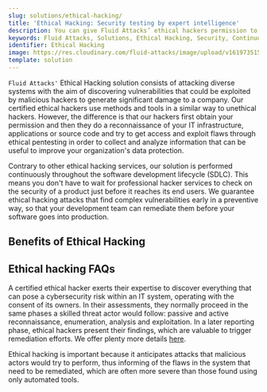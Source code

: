 ```yaml
---
slug: solutions/ethical-hacking/
title: 'Ethical Hacking: Security testing by expert intelligence'
description: You can give Fluid Attacks’ ethical hackers permission to search for and discover what unethical hackers might exploit in your IT systems.
keywords: Fluid Attacks, Solutions, Ethical Hacking, Security, Continuous Hacking, Vulnerability
identifier: Ethical Hacking
image: https://res.cloudinary.com/fluid-attacks/image/upload/v1619735154/airs/solutions/solution-ethical-hacking_zuhkms.webp
template: solution
---
```


<text-container>

`Fluid Attacks'` Ethical Hacking solution
consists of attacking diverse systems
with the aim of discovering vulnerabilities
that could be exploited by malicious hackers
to generate significant damage to a company.
Our certified ethical hackers use methods and tools
in a similar way to unethical hackers.
However,
the difference is that our hackers first obtain your permission
and then they do a reconnaissance of your IT infrastructure,
applications or source code
and try to get access and exploit flaws through ethical pentesting
in order to collect and analyze information
that can be useful to improve your organization's data protection.

Contrary to other ethical hacking services,
our solution is performed continuously
throughout the software development lifecycle (SDLC).
This means you don't have to wait for professional hacker services
to check on the security of a product
just before it reaches its end users.
We guarantee ethical hacking attacks
that find complex vulnerabilities early
in a preventive way,
so that your development team can remediate them
before your software goes into production.

</text-container>

## Benefits of Ethical Hacking

<grid-container>

  <div>
    <solution-card
      description="Security in DevSecOps is as crucial as functionality.
        When it comes to detecting and reporting vulnerabilities,
        our hackers can go at the pace of your company's developers,
        which is not possible with traditional hacking solutions.
        In this way, you save both money
        in remediation and time in release to production."
      image="airs/solutions/ethical-hacking/icon1"
      title="Simultaneous security assessment"
    />
  </div>

  <div>
    <solution-card
      description="Our latest research shows that all of the critical
        severity vulnerabilities in our clients'
        systems were detected by the manual method only.
        That is, ethical hackers can find
        the vulnerabilities automated tools can't."
      image="airs/solutions/ethical-hacking/icon2"
      title="Report of critical severity vulnerabilities"
    />
  </div>

  <div>
    <solution-card
      description="With our solution, you are not paying for a so-called
        'automatic hacking' process. Rather than assigning
        only one professional to evaluate your IT systems'
        security using an automated tool, at Fluid Attacks,
        Ethical Hacking is usually performed by 10 ethical
        or white hat hackers on average per project."
      image="airs/solutions/ethical-hacking/icon3"
      title="10 hackers assigned on average"
    />
  </div>

  <div>
    <solution-card
      description="Our cost is variable and proportional
        to the number of developers who build and modify your code.
        In other words, the price you pay for our
        Ethical Hacking solution will be proportional
        to your investment in software development."
      image="airs/solutions/ethical-hacking/icon4"
      title="Price of hacking based on scope"
    />
  </div>

</grid-container>

<div>
  <solution-slide
    description="We invite you to read our
      blog posts related to this solution."
    solution="ethicalHacking"
    title="Do you want to learn more about Ethical hacking?"
  />
</div>

## Ethical hacking FAQs

<faq-container>

<div>
<solution-faq
  title="What does a certified ethical hacker do?">

A certified ethical hacker exerts their expertise
to discover everything that can pose a cybersecurity risk
within an IT system,
operating with the consent of its owners.
In their assessments,
they normally proceed in the same phases
a skilled threat actor would follow:
passive and active reconnaissance,
enumeration, analysis and exploitation.
In a later reporting phase,
ethical hackers present their findings,
which are valuable to trigger remediation efforts.
We offer plenty more details [here](../../blog/what-is-ethical-hacking/).

</solution-faq>
</div>

<div>
<solution-faq
  title="Why is ethical hacking important?">

Ethical hacking is important
because it anticipates attacks
that malicious actors would try to perform,
thus informing of the flaws in the system
that need to be remediated,
which are often more severe
than those found using only automated tools.

</solution-faq>
</div>

</faq-container>
